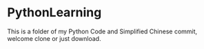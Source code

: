 # PythonLearning
This is a folder of my Python Code and Simplified Chinese commit, welcome clone or just download.
